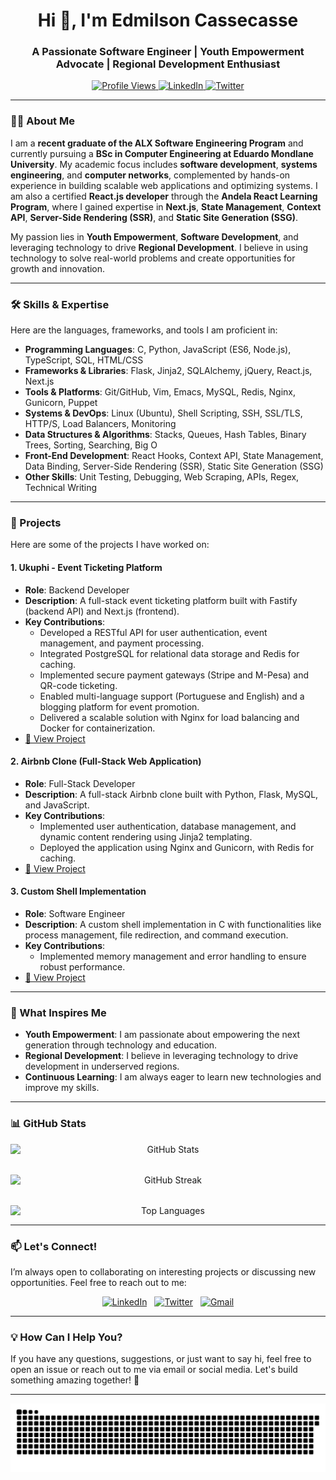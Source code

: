 <h1 align="center">Hi 👋, I'm Edmilson Cassecasse</h1>
<h3 align="center">A Passionate Software Engineer | Youth Empowerment Advocate | Regional Development Enthusiast</h3>

<p align="center">
  <a href="https://github.com/eacassecasse">
    <img src="https://komarev.com/ghpvc/?username=eacassecasse&label=Profile%20Views&color=0e75b6&style=flat" alt="Profile Views" />
  </a>
  <a href="https://linkedin.com/in/eacassecasse">
    <img src="https://img.shields.io/badge/LinkedIn-Connect-blue?style=flat&logo=linkedin" alt="LinkedIn" />
  </a>
  <a href="https://twitter.com/eacassecasse">
    <img src="https://img.shields.io/badge/Twitter-Follow-blue?style=flat&logo=twitter" alt="Twitter" />
  </a>
</p>

---

### 👨‍💻 About Me

I am a **recent graduate of the ALX Software Engineering Program** and currently pursuing a **BSc in Computer Engineering at Eduardo Mondlane University**. My academic focus includes **software development**, **systems engineering**, and **computer networks**, complemented by hands-on experience in building scalable web applications and optimizing systems. I am also a certified **React.js developer** through the **Andela React Learning Program**, where I gained expertise in **Next.js**, **State Management**, **Context API**, **Server-Side Rendering (SSR)**, and **Static Site Generation (SSG)**.

My passion lies in **Youth Empowerment**, **Software Development**, and leveraging technology to drive **Regional Development**. I believe in using technology to solve real-world problems and create opportunities for growth and innovation.

---

### 🛠️ Skills & Expertise

Here are the languages, frameworks, and tools I am proficient in:

- **Programming Languages**: C, Python, JavaScript (ES6, Node.js), TypeScript, SQL, HTML/CSS
- **Frameworks & Libraries**: Flask, Jinja2, SQLAlchemy, jQuery, React.js, Next.js
- **Tools & Platforms**: Git/GitHub, Vim, Emacs, MySQL, Redis, Nginx, Gunicorn, Puppet
- **Systems & DevOps**: Linux (Ubuntu), Shell Scripting, SSH, SSL/TLS, HTTP/S, Load Balancers, Monitoring
- **Data Structures & Algorithms**: Stacks, Queues, Hash Tables, Binary Trees, Sorting, Searching, Big O
- **Front-End Development**: React Hooks, Context API, State Management, Data Binding, Server-Side Rendering (SSR), Static Site Generation (SSG)
- **Other Skills**: Unit Testing, Debugging, Web Scraping, APIs, Regex, Technical Writing

---

### 🚀 Projects

Here are some of the projects I have worked on:

#### 1. **Ukuphi - Event Ticketing Platform**

- **Role**: Backend Developer
- **Description**: A full-stack event ticketing platform built with Fastify (backend API) and Next.js (frontend).
- **Key Contributions**:
  - Developed a RESTful API for user authentication, event management, and payment processing.
  - Integrated PostgreSQL for relational data storage and Redis for caching.
  - Implemented secure payment gateways (Stripe and M-Pesa) and QR-code ticketing.
  - Enabled multi-language support (Portuguese and English) and a blogging platform for event promotion.
  - Delivered a scalable solution with Nginx for load balancing and Docker for containerization.
- [🔗 View Project](https://github.com/eacassecasse/ukuphi-app)

#### 2. **Airbnb Clone (Full-Stack Web Application)**

- **Role**: Full-Stack Developer
- **Description**: A full-stack Airbnb clone built with Python, Flask, MySQL, and JavaScript.
- **Key Contributions**:
  - Implemented user authentication, database management, and dynamic content rendering using Jinja2 templating.
  - Deployed the application using Nginx and Gunicorn, with Redis for caching.
- [🔗 View Project](https://github.com/eacassecasse/AirBnb-clone-v4)

#### 3. **Custom Shell Implementation**

- **Role**: Software Engineer
- **Description**: A custom shell implementation in C with functionalities like process management, file redirection, and command execution.
- **Key Contributions**:
  - Implemented memory management and error handling to ensure robust performance.
- [🔗 View Project](https://github.com/eacassecasse/simple_shell)

---

### 🌟 What Inspires Me

- **Youth Empowerment**: I am passionate about empowering the next generation through technology and education.
- **Regional Development**: I believe in leveraging technology to drive development in underserved regions.
- **Continuous Learning**: I am always eager to learn new technologies and improve my skills.

---

### 📊 GitHub Stats

<p align="center" style="display: grid; grid-template-columns: repeat(auto-fit, minmax(384px, 1fr)); justify-content: center; align-items:center; gap: 2rem;">
  <img src="https://github-readme-stats.vercel.app/api?username=eacassecasse&show_icons=true&theme=radical" alt="GitHub Stats" />
  <img src="https://github-readme-streak-stats.herokuapp.com/?user=eacassecasse&theme=radical" alt="GitHub Streak" />
  <img src="https://github-readme-stats.vercel.app/api/top-langs/?username=eacassecasse&layout=compact&theme=radical" alt="Top Languages" />
</p>

---

### 📫 Let's Connect!

I’m always open to collaborating on interesting projects or discussing new opportunities. Feel free to reach out to me:

<p align="center" style="display: flex; flex-direction: row; justify-content: center; align-items: center; gap: 0.75rem;">
  <a href="https://linkedin.com/in/eacassecasse">
    <img src="https://img.shields.io/badge/LinkedIn-0077B5?style=for-the-badge&logo=linkedin&logoColor=white" alt="LinkedIn" />
  </a>
  <a href="https://twitter.com/eacassecasse">
    <img src="https://img.shields.io/badge/Twitter-1DA1F2?style=for-the-badge&logo=twitter&logoColor=white" alt="Twitter" />
  </a>
  <a href="mailto:edmilsoncassecasse25@gmail.com">
  <img src="https://img.shields.io/badge/Gmail-D14836?style=for-the-badge&logo=gmail&logoColor=white" alt="Gmail"/>
  </a>
</p>

---

### 💡 How Can I Help You?

If you have any questions, suggestions, or just want to say hi, feel free to open an issue or reach out to me via email or social media. Let's build something amazing together! 🚀

---

![snake animation](https://github.com/eacassecasse/eacassecasse/blob/output/github-contribution-grid-snake-dark.svg)
